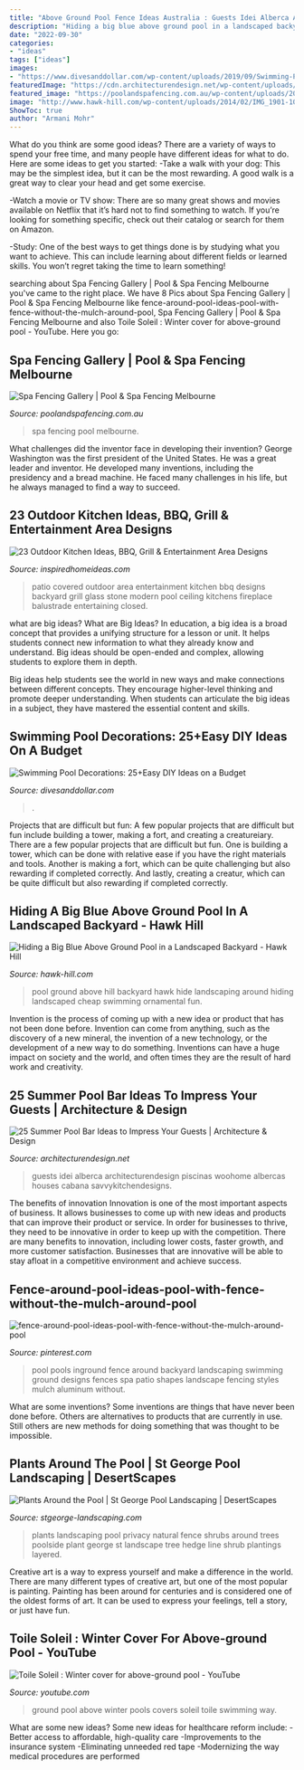 ```yaml
---
title: "Above Ground Pool Fence Ideas Australia : Guests Idei Alberca Architecturendesign Piscinas Woohome Albercas Houses Cabana Savvykitchendesigns"
description: "Hiding a big blue above ground pool in a landscaped backyard"
date: "2022-09-30"
categories:
- "ideas"
tags: ["ideas"]
images:
- "https://www.divesanddollar.com/wp-content/uploads/2019/09/Swimming-Pool-Decorations-4.jpg"
featuredImage: "https://cdn.architecturendesign.net/wp-content/uploads/2014/09/Summer-Pool-Bar-Ideas-8.jpg"
featured_image: "https://poolandspafencing.com.au/wp-content/uploads/2019/03/POOLFP-SPA-FENCING-GALLERY-3.jpg"
image: "http://www.hawk-hill.com/wp-content/uploads/2014/02/IMG_1901-1024x969.jpg"
ShowToc: true
author: "Armani Mohr"
---
```



What do you think are some good ideas?
There are a variety of ways to spend your free time, and many people have different ideas for what to do. Here are some ideas to get you started: 
-Take a walk with your dog: This may be the simplest idea, but it can be the most rewarding. A good walk is a great way to clear your head and get some exercise. 

-Watch a movie or TV show: There are so many great shows and movies available on Netflix that it’s hard not to find something to watch. If you’re looking for something specific, check out their catalog or search for them on Amazon. 

-Study: One of the best ways to get things done is by studying what you want to achieve. This can include learning about different fields or learned skills. You won’t regret taking the time to learn something!

	

		
searching about Spa Fencing Gallery | Pool &amp; Spa Fencing Melbourne you've came to the right place. We have 8 Pics about Spa Fencing Gallery | Pool &amp; Spa Fencing Melbourne like fence-around-pool-ideas-pool-with-fence-without-the-mulch-around-pool, Spa Fencing Gallery | Pool &amp; Spa Fencing Melbourne and also Toile Soleil : Winter cover for above-ground pool - YouTube. Here you go:
		
    
## Spa Fencing Gallery | Pool &amp; Spa Fencing Melbourne

<img loading=lazy src="https://poolandspafencing.com.au/wp-content/uploads/2019/03/POOLFP-SPA-FENCING-GALLERY-3.jpg" onerror="this.onerror=null;this.src='https://tse3.mm.bing.net/th?id=OIP._uQyHU5ScZNilZjmsqr5SQHaFj&amp;pid=15.1';" alt="Spa Fencing Gallery | Pool &amp; Spa Fencing Melbourne">

_Source: poolandspafencing.com.au_

>spa fencing pool melbourne. 

	

What challenges did the inventor face in developing their invention?
George Washington was the first president of the United States. He was a great leader and inventor. He developed many inventions, including the presidency and a bread machine. He faced many challenges in his life, but he always managed to find a way to succeed.

    
## 23 Outdoor Kitchen Ideas, BBQ, Grill &amp; Entertainment Area Designs

<img loading=lazy src="http://www.inspiredhomeideas.com/wp-content/uploads/2015/04/Depositphotos_52539935_m-e1430269241194.jpg" onerror="this.onerror=null;this.src='https://tse4.mm.bing.net/th?id=OIP.g2hVRJpqlXL4LhCwzg9SNQHaE8&amp;pid=15.1';" alt="23 Outdoor Kitchen Ideas, BBQ, Grill &amp; Entertainment Area Designs">

_Source: inspiredhomeideas.com_

>patio covered outdoor area entertainment kitchen bbq designs backyard grill glass stone modern pool ceiling kitchens fireplace balustrade entertaining closed. 

	

what are big ideas?
What are Big Ideas?
In education, a big idea is a broad concept that provides a unifying structure for a lesson or unit. It helps students connect new information to what they already know and understand. Big ideas should be open-ended and complex, allowing students to explore them in depth.

Big ideas help students see the world in new ways and make connections between different concepts. They encourage higher-level thinking and promote deeper understanding. When students can articulate the big ideas in a subject, they have mastered the essential content and skills.

    
## Swimming Pool Decorations: 25+Easy DIY Ideas On A Budget

<img loading=lazy src="https://www.divesanddollar.com/wp-content/uploads/2019/09/Swimming-Pool-Decorations-4.jpg" onerror="this.onerror=null;this.src='https://tse3.mm.bing.net/th?id=OIP.MtP6irMNNcKahhsWfUCebAHaLR&amp;pid=15.1';" alt="Swimming Pool Decorations: 25+Easy DIY Ideas on a Budget">

_Source: divesanddollar.com_

>. 

	

Projects that are difficult but fun: A few popular projects that are difficult but fun include building a tower, making a fort, and creating a creatureiary.
There are a few popular projects that are difficult but fun. One is building a tower, which can be done with relative ease if you have the right materials and tools. Another is making a fort, which can be quite challenging but also rewarding if completed correctly. And lastly, creating a creatur, which can be quite difficult but also rewarding if completed correctly.

    
## Hiding A Big Blue Above Ground Pool In A Landscaped Backyard - Hawk Hill

<img loading=lazy src="http://www.hawk-hill.com/wp-content/uploads/2014/02/IMG_1901-1024x969.jpg" onerror="this.onerror=null;this.src='https://tse2.mm.bing.net/th?id=OIP.r72SoCKr2z47uSDJRKP4fAHaHA&amp;pid=15.1';" alt="Hiding a Big Blue Above Ground Pool in a Landscaped Backyard - Hawk Hill">

_Source: hawk-hill.com_

>pool ground above hill backyard hawk hide landscaping around hiding landscaped cheap swimming ornamental fun. 

	

Invention is the process of coming up with a new idea or product that has not been done before. Invention can come from anything, such as the discovery of a new mineral, the invention of a new technology, or the development of a new way to do something. Inventions can have a huge impact on society and the world, and often times they are the result of hard work and creativity.

    
## 25 Summer Pool Bar Ideas To Impress Your Guests | Architecture &amp; Design

<img loading=lazy src="https://cdn.architecturendesign.net/wp-content/uploads/2014/09/Summer-Pool-Bar-Ideas-8.jpg" onerror="this.onerror=null;this.src='https://tse4.mm.bing.net/th?id=OIP.zQ8417LVYN1mBkaWMgjeLgHaFi&amp;pid=15.1';" alt="25 Summer Pool Bar Ideas to Impress Your Guests | Architecture &amp; Design">

_Source: architecturendesign.net_

>guests idei alberca architecturendesign piscinas woohome albercas houses cabana savvykitchendesigns. 

	

The benefits of innovation
Innovation is one of the most important aspects of business. It allows businesses to come up with new ideas and products that can improve their product or service. In order for businesses to thrive, they need to be innovative in order to keep up with the competition. There are many benefits to innovation, including lower costs, faster growth, and more customer satisfaction. Businesses that are innovative will be able to stay afloat in a competitive environment and achieve success.

    
## Fence-around-pool-ideas-pool-with-fence-without-the-mulch-around-pool

<img loading=lazy src="https://i.pinimg.com/736x/1e/b8/af/1eb8af4096a11b18f5967c227f37078e.jpg" onerror="this.onerror=null;this.src='https://tse2.mm.bing.net/th?id=OIP.PrMg9_k9bpk82b2o8a580AHaFd&amp;pid=15.1';" alt="fence-around-pool-ideas-pool-with-fence-without-the-mulch-around-pool">

_Source: pinterest.com_

>pool pools inground fence around backyard landscaping swimming ground designs fences spa patio shapes landscape fencing styles mulch aluminum without. 

	

What are some inventions?
Some inventions are things that have never been done before. Others are alternatives to products that are currently in use. Still others are new methods for doing something that was thought to be impossible.

    
## Plants Around The Pool | St George Pool Landscaping | DesertScapes

<img loading=lazy src="http://stgeorge-landscaping.com/wp-content/uploads/2013/12/Maintenance1-1024x682.jpg" onerror="this.onerror=null;this.src='https://tse2.mm.bing.net/th?id=OIP.cZWwFqmWLqOPSs5hisJo_AHaE7&amp;pid=15.1';" alt="Plants Around the Pool | St George Pool Landscaping | DesertScapes">

_Source: stgeorge-landscaping.com_

>plants landscaping pool privacy natural fence shrubs around trees poolside plant george st landscape tree hedge line shrub plantings layered. 

	

Creative art is a way to express yourself and make a difference in the world. There are many different types of creative art, but one of the most popular is painting. Painting has been around for centuries and is considered one of the oldest forms of art. It can be used to express your feelings, tell a story, or just have fun.

    
## Toile Soleil : Winter Cover For Above-ground Pool - YouTube

<img loading=lazy src="https://i.ytimg.com/vi/YeZQ9mcwwv8/hqdefault.jpg" onerror="this.onerror=null;this.src='https://tse2.mm.bing.net/th?id=OIP.aXz0VOqFQ-bAqOI2l36jpgHaFj&amp;pid=15.1';" alt="Toile Soleil : Winter cover for above-ground pool - YouTube">

_Source: youtube.com_

>ground pool above winter pools covers soleil toile swimming way. 

	

What are some new ideas?
Some new ideas for healthcare reform include: 
-Better access to affordable, high-quality care 
-Improvements to the insurance system 
-Eliminating unneeded red tape 
-Modernizing the way medical procedures are performed

